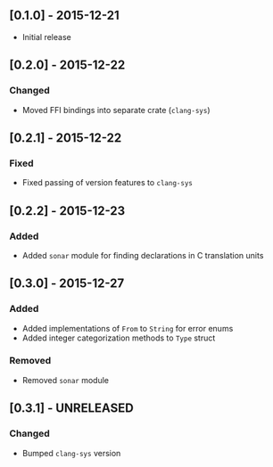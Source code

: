 ## [0.1.0] - 2015-12-21
- Initial release

## [0.2.0] - 2015-12-22

### Changed
- Moved FFI bindings into separate crate (`clang-sys`)

## [0.2.1] - 2015-12-22

### Fixed
- Fixed passing of version features to `clang-sys`

## [0.2.2] - 2015-12-23

### Added
- Added `sonar` module for finding declarations in C translation units

## [0.3.0] - 2015-12-27

### Added
- Added implementations of `From` to `String` for error enums
- Added integer categorization methods to `Type` struct

### Removed
- Removed `sonar` module

## [0.3.1] - UNRELEASED

### Changed
- Bumped `clang-sys` version
